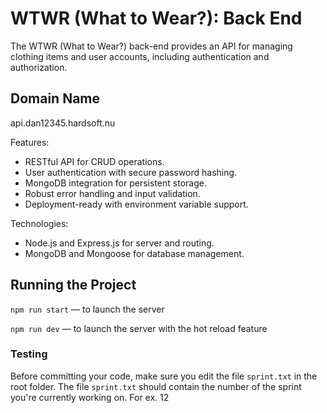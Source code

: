# WTWR (What to Wear?): Back End
The WTWR (What to Wear?) back-end provides an API for managing clothing items and user accounts, including authentication and authorization.

## Domain Name
api.dan12345.hardsoft.nu

Features:
- RESTful API for CRUD operations.
- User authentication with secure password hashing.
- MongoDB integration for persistent storage.
- Robust error handling and input validation.
- Deployment-ready with environment variable support.

Technologies:
- Node.js and Express.js for server and routing.
- MongoDB and Mongoose for database management.


## Running the Project
`npm run start` — to launch the server

`npm run dev` — to launch the server with the hot reload feature

### Testing
Before committing your code, make sure you edit the file `sprint.txt` in the root folder. The file `sprint.txt` should contain the number of the sprint you're currently working on. For ex. 12
